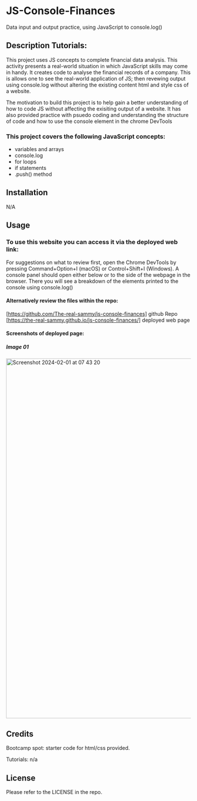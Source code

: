# JS-Console-Finances
Data input and output practice, using JavaScript to console.log()

## Description Tutorials: 

This project uses JS concepts to complete financial data analysis. This activity presents a real-world situation in which JavaScript skills may come in handy. It creates code to analyse the financial records of a company. This is allows one to see the real-world application of JS; then revewing output using console.log without altering the existing content html and style css of a website. 

The motivation to build this project is to help gain a better understanding of how to code JS without affecting the exisiting output of a website. It has also provided practice with psuedo coding and understanding the structure of code and how to use the console element in the chrome DevTools


### This project covers the following JavaScript concepts:

- variables and arrays
- console.log
- for loops
- if statements
- .push() method 

## Installation

N/A

## Usage

### To use this website you can access it via the deployed web link:

For suggestions on what to review first, open the Chrome DevTools by pressing Command+Option+I (macOS) or Control+Shift+I (Windows). A console panel should open either below or to the side of the webpage in the browser. There you will see a breakdown of the elements printed to the console using console.log()

#### Alternatively review the files within the repo: 

[https://github.com/The-real-sammy/js-console-finances] github Repo
[https://the-real-sammy.github.io/js-console-finances/] deployed web page



#### Screenshots of deployed page:

##### Image 01

<img width="979" alt="Screenshot 2024-02-01 at 07 43 20" src="https://github.com/The-real-sammy/console-finances/assets/152024562/03dd6b55-836f-4da2-b3a3-d8a140b3b861">

## Credits

Bootcamp spot: 
starter code for html/css provided.

Tutorials: n/a


## License

Please refer to the LICENSE in the repo.
